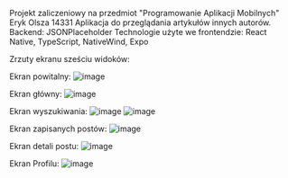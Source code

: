Projekt zaliczeniowy na przedmiot "Programowanie Aplikacji Mobilnych" Eryk Olsza 14331
Aplikacja do przeglądania artykułów innych autorów. 
Backend: JSONPlaceholder
Technologie użyte we frontendzie: React Native, TypeScript, NativeWind, Expo

Zrzuty ekranu sześciu widoków:

Ekran powitalny:
![image](https://github.com/user-attachments/assets/0099f050-54be-4dfb-8ebf-83d64d6273ec)

Ekran główny:
![image](https://github.com/user-attachments/assets/263a0b11-3716-46a8-865f-25453c03ef7e)

Ekran wyszukiwania:
![image](https://github.com/user-attachments/assets/a7b50e19-295c-4c10-913a-b9ba1643cad3)
![image](https://github.com/user-attachments/assets/813902f4-8b35-475b-89d8-5eb7d8ca6ab7)

Ekran zapisanych postów:
![image](https://github.com/user-attachments/assets/204e354f-50c9-41dc-8ba4-30b3193f6e6d)

Ekran detali postu:
![image](https://github.com/user-attachments/assets/4114cf00-b92b-4ad2-ac47-e45a637efe63)

Ekran Profilu:
![image](https://github.com/user-attachments/assets/06fbd400-18da-4f8d-82ce-c2853b41b890)
